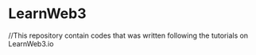 # LearnWeb3

//This repository contain codes that was written following the tutorials on LearnWeb3.io
